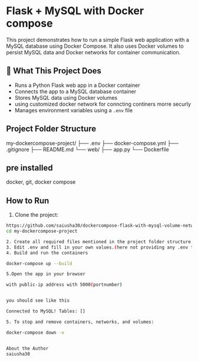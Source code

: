 # Flask + MySQL with Docker compose

This project demonstrates how to run a simple Flask web application with a MySQL database using Docker Compose. 
It also uses Docker volumes to persist MySQL data and Docker networks for container communication.

## 🚀 What This Project Does

- Runs a Python Flask web app in a Docker container
- Connects the app to a MySQL database container
- Stores MySQL data using Docker volumes
- using customized docker network for conncting continers morre securly
- Manages environment variables using a `.env` file

##  Project Folder Structure
my-dockercompose-project/
├── .env
├── docker-compose.yml
├── .gitignore
├── README.md
└── web/
    ├── app.py
    └── Dockerfile
## pre installed

docker,
git,
docker compose


## How to Run

1. Clone the project:

```bash
https://github.com/saiusha30/dockercompose-flask-with-mysql-volume-network.git
cd my-dockercompose-project

2. Create all required files mentioned in the project folder structure
3. Edit .env and fill in your own values.(here not providing any .env template)
4. Build and run the containers

docker-compose up --build

5.Open the app in your browser

with public-ip address with 5000(portnumber)


you should see like this

Connected to MySQL! Tables: []

5. To stop and remove containers, networks, and volumes:

docker-compose down -v


About the Author
saiusha30





